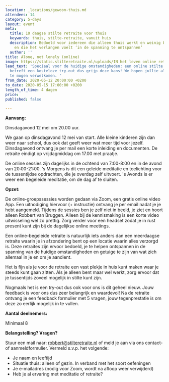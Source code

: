 ```yaml
---
location: _locations/gewoon-thuis.md
attendees: 14
category: 5-days
layout: event
meta:
  title: 10 daagse stilte retraite voor thuis
  keywords: thuis, stilte-retraite, vanuit huis
  description: Bedoeld voor iedereen die alleen thuis werkt en weinig buiten komt,
    en die het verlangen voelt ‘in de spanning te ontspannen’
  author: ''
title: Alone, not lonely (online)
image: https://static.stilteretraite.nl/uploads/IN het leven online retraite.jpg
lead_text: 'Speciaal voor de huidige omstandigheden: een online stilte retraite! Het
  betreft een kosteloze try-out dus grijp deze kans! We hopen jullie allemaal online
  te mogen verwelkomen. '
from_date: 2020-05-12 20:00:00 +0200
to_date: 2020-05-15 17:00:00 +0200
length_of_time: 4 dagen
price: 
published: false

---
```

**Aanvang:**

Dinsdagavond 12 mei om 20.00 uur.

We gaan op dinsdagavond 12 mei van start. Alle kleine kinderen zijn dan weer naar school, dus ook dat geeft weer wat meer tijd voor jezelf. Dinsdagavond ontvang je per mail een korte inleiding en documenten. De retraite eindigt op vrijdagmiddag om 17.00 met praatje.  
   
De online sessies zijn dagelijks in de ochtend van 7:00-8:00 en in de avond van 20:00-21:00. ‘s Morgens is dit een geleide meditatie en toelichting voor de tussentijdse opdrachten, die je overdag zelf uitvoert. 's Avonds is er weer een begeleide meditatie, om de dag af te sluiten.  
   
**Opzet:**

De online-groepssessies worden gedaan via Zoom, een gratis online video App. Een uitnodiging hiervoor (+ instructie) ontvang je per email nadat je je hebt aangemeld. Tijdens de sessies ben je zelf niet in beeld, je ziet en hoort alleen Robbert van Bruggen. Alleen bij de kennismaking is een korte video uitwisseling wel zo prettig. Zorg verder voor een headset zodat je in rust present kunt zijn bij de dagelijkse online meetings.

Een online-begeleide retraite is natuurlijk iets anders dan een meerdaagse retraite waarin je in afzondering bent op een locatie waarin alles verzorgd is. Deze retraites zijn ervoor bedoeld, je te helpen ontspannen in de spanning van de huidige omstandigheden en getuige te zijn van wat zich allemaal in je en om je aandient.

Het is fijn als je voor de retraite een vast plekje in huis kunt maken waar je steeds kunt gaan zitten. Als je alleen bent maar wel werkt, zorg ervoor dat je tussentijds zoveel mogelijk in stilte kunt zijn.  
  
Nogmaals het is een try-out dus ook voor ons is dit geheel nieuw. Jouw feedback is voor ons dus zeer belangrijk en waardevol! Na de retraite ontvang je een feedback formulier met 5 vragen, jouw tegenprestatie is om deze zo eerlijk mogelijk in te vullen.  
   
**Aantal deelnemers:**

Minimaal 8

**Belangstelling? Vragen?** 

Stuur een mail naar: [robbert@stilteretraite.nl](mailto:robbert@stilteretraite.nl) of meld je aan via ons contact- of aanmeldformulier. Vermeld s.v.p. het volgende:

 * Je naam en leeftijd  
 * Situatie thuis: alleen of gezin. In verband met het soort oefeningen  
 * Je e-mailadres (nodig voor Zoom, wordt na afloop weer verwijderd)  
 * Heb je al ervaring met meditatie of retraite?